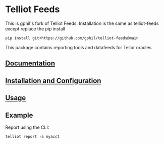 # Telliot Feeds

This is gphil's fork of Telliot Feeds. Installation is the same as telliot-feeds except replace the pip install

```
pip install git+https://github.com/gphil/telliot-feeds@main
```

This package contains reporting tools and datafeeds for Tellor oracles.

## [Documentation](https://tellor-io.github.io/telliot-feeds/)

## [Installation and Configuration](https://tellor-io.github.io/telliot-feeds/getting-started/)

## [Usage](https://tellor-io.github.io/telliot-feeds/usage/)

## Example

Report using the CLI:
```
telliot report -a myacct
```

